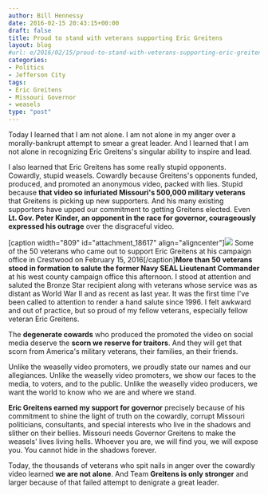 ```yaml
---
author: Bill Hennessy
date: 2016-02-15 20:43:15+00:00
draft: false
title: Proud to stand with veterans supporting Eric Greitens
layout: blog
#url: e/2016/02/15/proud-to-stand-with-veterans-supporting-eric-greitens/
categories:
- Politics
- Jefferson City
tags:
- Eric Greitens
- Missouri Governor
- weasels
type: "post"
---
```


Today I learned that I am not alone. I am not alone in my anger over a morally-bankrupt attempt to smear a great leader. And I learned that I am not alone in recognizing Eric Greitens's singular ability to inspire and lead.

I also learned that Eric Greitens has some really stupid opponents. Cowardly, stupid weasels. Cowardly because Greitens's opponents funded, produced, and promoted an anonymous video, packed with lies. Stupid because **that video so infuriated Missouri's 500,000 military veterans** that Greitens is picking up new supporters. And his many existing supporters have upped our commitment to getting Greitens elected. Even **Lt. Gov. Peter Kinder, an opponent in the race for governor, courageously expressed his outrage** over the disgraceful video.

[caption width="809" id="attachment_18617" align="aligncenter"]![](https://hennessysview.com/wp-content/uploads/2016/02/IMG_0031-1024x454.jpg)
Some of the 50 veterans who came out to support Eric Greitens at his campaign office in Crestwood on February 15, 2016[/caption]**More than 50 veterans stood in formation to salute the former Navy SEAL Lieutenant Commander** at his west county campaign office this afternoon. I stood at attention and saluted the Bronze Star recipient along with veterans whose service was as distant as World War II and as recent as last year. It was the first time I've been called to attention to render a hand salute since 1996. I felt awkward and out of practice, but so proud of my fellow veterans, especially fellow veteran Eric Greitens.

The **degenerate cowards** who produced the promoted the video on social media deserve the **scorn we reserve for traitors**. And they will get that scorn from America's military veterans, their families, an their friends.

Unlike the weaselly video promoters, we proudly state our names and our allegiances. Unlike the weaselly video promoters, we show our faces to the media, to voters, and to the public. Unlike the weaselly video producers, we want the world to know who we are and where we stand.

**Eric Greitens earned my support for governor** precisely because of his commitment to shine the light of truth on the cowardly, corrupt Missouri politicians, consultants, and special interests who live in the shadows and slither on their bellies. Missouri needs Governor Greitens to make the weasels' lives living hells. Whoever you are, we will find you, we will expose you. You cannot hide in the shadows forever.

Today, the thousands of veterans who spit nails in anger over the cowardly video learned **we are not alone**. And Team **Greitens is only stronger** and larger because of that failed attempt to denigrate a great leader.


